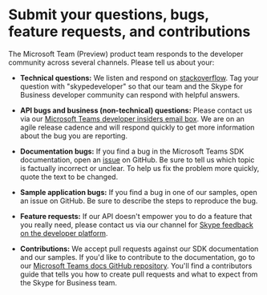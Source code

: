 ﻿
# Submit your questions, bugs, feature requests, and contributions

The Microsoft Team (Preview) product team responds to the developer community across several channels. Please tell us about your:

- **Technical questions:** We listen and respond on [stackoverflow](http://stackoverflow.com/questions/tagged/skypedeveloper). Tag your question with "skypedeveloper" so that our team and the Skype for Business developer community can respond with helpful answers.


- **API bugs and business (non-technical) questions:** Please contact us via our [Microsoft Teams developer insiders email box](mailto:microsoftteamsdev@microsoft.com). We are on an agile release cadence and will respond quickly to get more information about the bug you are reporting.


- **Documentation bugs:** If you find a bug in the Microsoft Teams SDK documentation, open an [issue](https://github.com/OfficeDev/microsoft-teams-docs/issues) on GitHub. Be sure to tell us which topic is factually incorrect or unclear. To help us fix the problem more quickly, quote the text to be changed. 


- **Sample application bugs:** If you find a bug in one of our samples, open an issue on GitHub. Be sure to describe the steps to reproduce the bug.


- **Feature requests:** If our API doesn't empower you to do a feature that you really need, please contact us via our channel for [Skype feedback on the developer platform](http://www.skypefeedback.com/forums/299913-generally-available/category/120892-developer-platform).


- **Contributions:** We accept pull requests against our SDK documentation and our samples. If you'd like to contribute to the documentation, go to our [Microsoft Teams docs GitHub repository](https://github.com/OfficeDev/microsoft-teams-docs). You'll find a contributors guide that tells you how to create pull requests and what to expect from the Skype for Business team.

